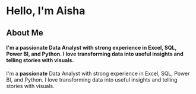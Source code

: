 # Hello, I'm Aisha 

## About Me
#### I'm a passionate Data Analyst with strong experience in Excel, SQL, Power BI, and Python. I love transforming data into useful insights and telling stories with visuals.

I'm a **passionate** Data Analyst with strong experience in Excel, SQL, Power BI, and Python. I love transforming data into useful insights and telling stories with visuals.
